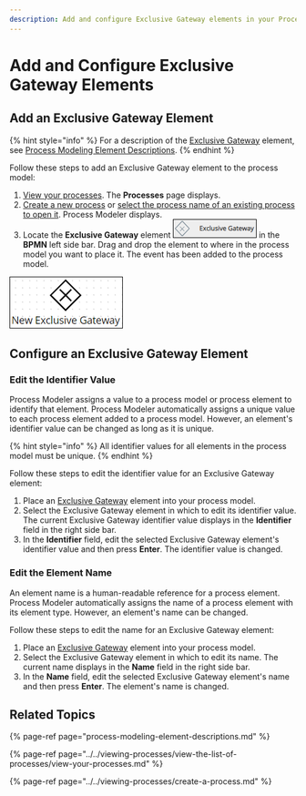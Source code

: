 ```yaml
---
description: Add and configure Exclusive Gateway elements in your Process model.
---
```


# Add and Configure Exclusive Gateway Elements

## Add an Exclusive Gateway Element

{% hint style="info" %}
For a description of the [Exclusive Gateway](process-modeling-element-descriptions.md#exclusive-gateway) element, see [Process Modeling Element Descriptions](process-modeling-element-descriptions.md).
{% endhint %}

Follow these steps to add an Exclusive Gateway element to the process model:

1. [View your processes](https://processmaker.gitbook.io/processmaker-4-community/-LPblkrcFWowWJ6HZdhC/~/drafts/-LRhVZm0ddxDcGGdN5ZN/primary/designing-processes/viewing-processes/view-the-list-of-processes/view-your-processes#view-all-processes). The **Processes** page displays.
2. [Create a new process](../../viewing-processes/create-a-process.md) or [select the process name of an existing process to open it](../../viewing-processes/view-the-list-of-processes/view-your-processes.md#view-all-processes). Process Modeler displays.
3. Locate the **Exclusive Gateway** element ![](../../../.gitbook/assets/exclusive-gateway-bpmn-side-bar-process-modeler-processes.png) in the **BPMN** left side bar. Drag and drop the element to where in the process model you want to place it. The event has been added to the process model.

![Exclusive Gateway element](../../../.gitbook/assets/exclusive-gateway-process-modeler-processes.png)

## Configure an Exclusive Gateway Element

### Edit the Identifier Value

Process Modeler assigns a value to a process model or process element to identify that element. Process Modeler automatically assigns a unique value to each process element added to a process model. However, an element's identifier value can be changed as long as it is unique.

{% hint style="info" %}
All identifier values for all elements in the process model must be unique.
{% endhint %}

Follow these steps to edit the identifier value for an Exclusive Gateway element:

1. Place an [Exclusive Gateway](add-and-configure-exclusive-gateway-elements.md#add-an-exclusive-gateway-element) element into your process model.
2. Select the Exclusive Gateway element in which to edit its identifier value. The current Exclusive Gateway identifier value displays in the **Identifier** field in the right side bar.
3. In the **Identifier** field, edit the selected Exclusive Gateway element's identifier value and then press **Enter**. The identifier value is changed.

### Edit the Element Name

An element name is a human-readable reference for a process element. Process Modeler automatically assigns the name of a process element with its element type. However, an element's name can be changed.

Follow these steps to edit the name for an Exclusive Gateway element:

1. Place an [Exclusive Gateway](add-and-configure-exclusive-gateway-elements.md#add-an-exclusive-gateway-element) element into your process model.
2. Select the Exclusive Gateway element in which to edit its name. The current name displays in the **Name** field in the right side bar.
3. In the **Name** field, edit the selected Exclusive Gateway element's name and then press **Enter**. The element's name is changed.

## Related Topics

{% page-ref page="process-modeling-element-descriptions.md" %}

{% page-ref page="../../viewing-processes/view-the-list-of-processes/view-your-processes.md" %}

{% page-ref page="../../viewing-processes/create-a-process.md" %}

